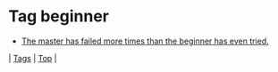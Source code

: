 <!--
title: Tag beginner
date: 2020-06-28T15:26:59.306Z
tags:
-->
# Tag beginner

 * [The master has failed more times than the beginner has even tried.](72654904110.md)

| [Tags](tags.md) | [Top](index.md) |
